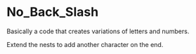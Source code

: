 # No_Back_Slash

Basically a code that creates variations of letters and numbers.

Extend the nests to add another character on the end.
